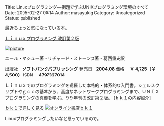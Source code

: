 Title: Linuxプログラミング—例題で学ぶUNIXプログラミング環境のすべて
Date: 2005-02-27 00:14
Author: masayukig
Category: Uncategorized
Status: published

最近ちょっと気になっている本。

[Ｌｉｎｕｘプログラミング
改訂第２版](http://www.bk1.co.jp/cgi-bin/srch/srch_detail.cgi?aid=p-hugh55881&bibid=02467533 "オンライン書店ｂｋ１：Ｌｉｎｕｘプログラミング 改訂第２版")

[![picture](http://www.bk1.co.jp/bookimages/02/46/75/33/024675330000.jpg)](http://www.bk1.co.jp/cgi-bin/srch/srch_detail.cgi?aid=p-hugh55881&bibid=02467533 "オンライン書店ｂｋ１：Ｌｉｎｕｘプログラミング 改訂第２版")

ニール・マシュー著・リチャード・ストーンズ著・葛西重夫訳

出版社　**ソフトバンクパブリッシング**
発売日　**2004.08**
価格 　**￥ 4,725（￥ 4,500）**
ISBN 　**4797327014**


Ｌｉｎｕｘでのプログラミングを網羅した本格的・体系的な入門書。シェルスクリプトやｇｃｃの基本から、高度なネットワークプログラミングまで、ＵＮＩＸプログラミングの真髄を学ぶ。９９年刊の改訂第２版。
\[ｂｋ１の内容紹介\]



[ｂｋ１で詳しく見る](http://www.bk1.co.jp/cgi-bin/srch/srch_detail.cgi?aid=p-hugh55881&bibid=02467533 "オンライン書店ｂｋ１：Ｌｉｎｕｘプログラミング 改訂第２版")
[![オンライン書店ｂｋ１](http://www.bk1.co.jp/images/breeder/banner/button.gif)](http://www.bk1.co.jp/cgi-bin/srch/srch_top.cgi?aid=p-hugh55881 "オンライン書店ｂｋ１")

Linuxプログラミングしたいなと思っているので。
